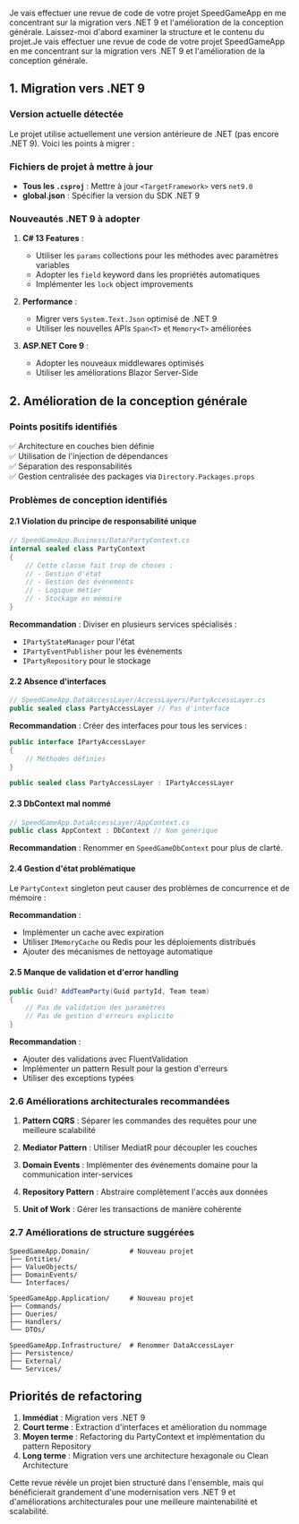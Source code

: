 Je vais effectuer une revue de code de votre projet SpeedGameApp en me concentrant sur la migration vers .NET 9 et l'amélioration de la conception générale. Laissez-moi d'abord examiner la structure et le contenu du projet.Je vais effectuer une revue de code de votre projet SpeedGameApp en me concentrant sur la migration vers .NET 9 et l'amélioration de la conception générale.

## 1. Migration vers .NET 9

### Version actuelle détectée
Le projet utilise actuellement une version antérieure de .NET (pas encore .NET 9). Voici les points à migrer :

### Fichiers de projet à mettre à jour
- **Tous les `.csproj`** : Mettre à jour `<TargetFramework>` vers `net9.0`
- **global.json** : Spécifier la version du SDK .NET 9

### Nouveautés .NET 9 à adopter

1. **C# 13 Features** :
   - Utiliser les `params` collections pour les méthodes avec paramètres variables
   - Adopter les `field` keyword dans les propriétés automatiques
   - Implémenter les `lock` object improvements

2. **Performance** :
   - Migrer vers `System.Text.Json` optimisé de .NET 9
   - Utiliser les nouvelles APIs `Span<T>` et `Memory<T>` améliorées

3. **ASP.NET Core 9** :
   - Adopter les nouveaux middlewares optimisés
   - Utiliser les améliorations Blazor Server-Side

## 2. Amélioration de la conception générale

### Points positifs identifiés
✅ Architecture en couches bien définie  
✅ Utilisation de l'injection de dépendances  
✅ Séparation des responsabilités  
✅ Gestion centralisée des packages via `Directory.Packages.props`

### Problèmes de conception identifiés

#### 2.1 Violation du principe de responsabilité unique
```csharp
// SpeedGameApp.Business/Data/PartyContext.cs
internal sealed class PartyContext
{
    // Cette classe fait trop de choses :
    // - Gestion d'état
    // - Gestion des événements  
    // - Logique métier
    // - Stockage en mémoire
}
```

**Recommandation** : Diviser en plusieurs services spécialisés :
- `IPartyStateManager` pour l'état
- `IPartyEventPublisher` pour les événements
- `IPartyRepository` pour le stockage

#### 2.2 Absence d'interfaces
```csharp
// SpeedGameApp.DataAccessLayer/AccessLayers/PartyAccessLayer.cs
public sealed class PartyAccessLayer // Pas d'interface
```

**Recommandation** : Créer des interfaces pour tous les services :
```csharp
public interface IPartyAccessLayer
{
    // Méthodes définies
}

public sealed class PartyAccessLayer : IPartyAccessLayer
```

#### 2.3 DbContext mal nommé
```csharp
// SpeedGameApp.DataAccessLayer/AppContext.cs
public class AppContext : DbContext // Nom générique
```

**Recommandation** : Renommer en `SpeedGameDbContext` pour plus de clarté.

#### 2.4 Gestion d'état problématique
Le `PartyContext` singleton peut causer des problèmes de concurrence et de mémoire :

**Recommandation** : 
- Implémenter un cache avec expiration
- Utiliser `IMemoryCache` ou Redis pour les déploiements distribués
- Ajouter des mécanismes de nettoyage automatique

#### 2.5 Manque de validation et d'error handling
```csharp
public Guid? AddTeamParty(Guid partyId, Team team)
{
    // Pas de validation des paramètres
    // Pas de gestion d'erreurs explicite
}
```

**Recommandation** :
- Ajouter des validations avec FluentValidation
- Implémenter un pattern Result<T> pour la gestion d'erreurs
- Utiliser des exceptions typées

### 2.6 Améliorations architecturales recommandées

1. **Pattern CQRS** : Séparer les commandes des requêtes pour une meilleure scalabilité

2. **Mediator Pattern** : Utiliser MediatR pour découpler les couches

3. **Domain Events** : Implémenter des événements domaine pour la communication inter-services

4. **Repository Pattern** : Abstraire complètement l'accès aux données

5. **Unit of Work** : Gérer les transactions de manière cohérente

### 2.7 Améliorations de structure suggérées

```
SpeedGameApp.Domain/          # Nouveau projet
├── Entities/
├── ValueObjects/
├── DomainEvents/
└── Interfaces/

SpeedGameApp.Application/     # Nouveau projet  
├── Commands/
├── Queries/
├── Handlers/
└── DTOs/

SpeedGameApp.Infrastructure/  # Renommer DataAccessLayer
├── Persistence/
├── External/
└── Services/
```

## Priorités de refactoring

1. **Immédiat** : Migration vers .NET 9
2. **Court terme** : Extraction d'interfaces et amélioration du nommage
3. **Moyen terme** : Refactoring du PartyContext et implémentation du pattern Repository
4. **Long terme** : Migration vers une architecture hexagonale ou Clean Architecture

Cette revue révèle un projet bien structuré dans l'ensemble, mais qui bénéficierait grandement d'une modernisation vers .NET 9 et d'améliorations architecturales pour une meilleure maintenabilité et scalabilité.